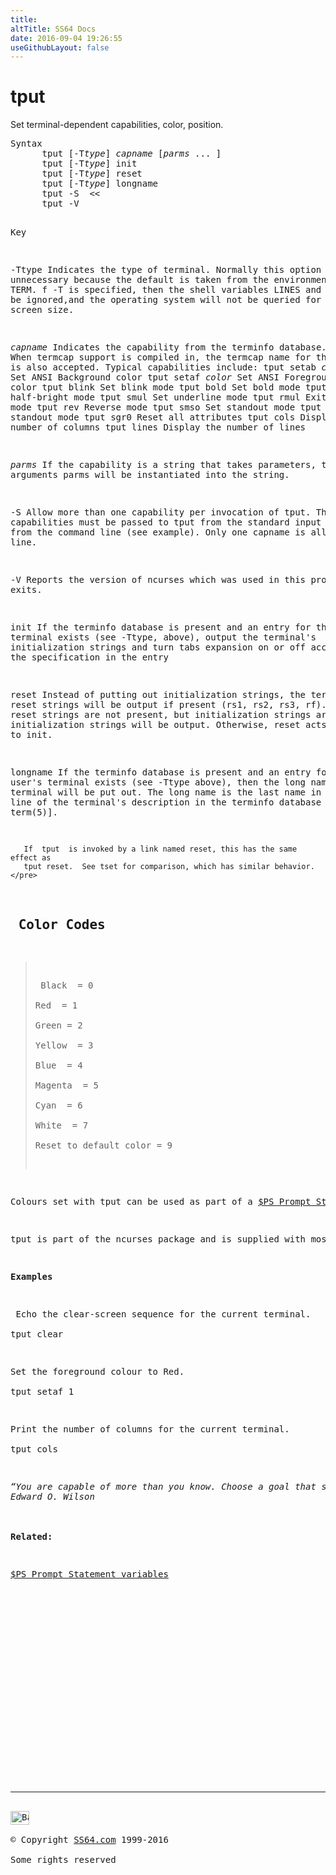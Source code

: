 ```yaml
---
title:
altTitle: SS64 Docs
date: 2016-09-04 19:26:55
useGithubLayout: false
---
```

<!-- #BeginLibraryItem "/Library/head_bash.lbi" --><!-- #EndLibraryItem --><h1>tput</h1> 
<p>Set terminal-dependent capabilities, color, position.</p>
<pre>Syntax
      tput [-T<i>type</i>] <i>capname</i> [<i>parms</i> ... ]
      tput [-T<i>type</i>] init
      tput [-T<i>type</i>] reset
      tput [-T<i>type</i>] longname
      tput -S  &lt;&lt;
      tput -V

Key

   -Ttype  Indicates the type of terminal.  Normally this option is  unnecessary
           because the default is taken from the environment variable TERM.
           f -T is specified, then the shell  variables  LINES and COLUMNS will be
           ignored,and the operating system will not be queried for the actual screen size.

   <i>capname</i>
           Indicates the capability from the terminfo database.
           When termcap  support is compiled in, the termcap name for the capability
           is also accepted.
           Typical capabilities include:
             tput setab <i>color</i>  Set ANSI Background color
             tput setaf <i>color</i>  Set ANSI Foreground color
             tput blink   Set blink mode
             tput bold    Set bold mode
             tput dim     Set half-bright mode
             tput smul    Set underline mode
             tput rmul    Exit underline mode
             tput rev     Reverse mode
             tput smso    Set standout mode
             tput rmso    Exit standout mode
             tput sgr0    Reset all attributes
             tput cols    Display the number of columns
             tput lines   Display the number of lines

   <i>parms</i>   If the capability is a string that takes parameters,  the  arguments
           parms will be instantiated into the string.

   -S      Allow more than one capability per invocation of tput. The capabilities must
           be passed to  tput  from  the  standard  input instead  of  from the command
           line (see example).  Only one capname is allowed per line.

   -V      Reports the version of ncurses which was used in  this  program, and exits.

   init    If the terminfo database is present and an entry for the user's
           terminal exists (see -Ttype, above), output the terminal's initialization strings
           and turn tabs expansion on or off according to the specification in the entry

   reset   Instead of putting out initialization strings, the terminal's reset strings
           will be output if present (rs1, rs2, rs3, rf).  If the reset strings are not
           present, but initialization strings are, the initialization  strings will be
           output. Otherwise, reset acts identically to init.

   longname
           If the terminfo database is present and an entry for the user's  terminal exists
           (see -Ttype above), then the long name of the terminal will be put out.
           The long name is the last name in the first line of the terminal's description in
           the  terminfo  database [see term(5)].

       If  tput  is invoked by a link named reset, this has the same effect as
       tput reset.  See tset for comparison, which has similar behavior.</pre>
<h2> Color Codes</h2>
<blockquote>
<p> Black  = 0  <br>
Red  = 1  <br>
Green = 2  <br>
Yellow  = 3  <br>
Blue  = 4<br>
Magenta  = 5<br>
Cyan  = 6<br>
White  = 7<br>
Reset to default color = 9</p>
</blockquote>
<p>Colours set with tput can be used as part of a <a href="syntax-prompt.html">$PS Prompt Statement variable</a>, if you do this,   store the output of tput  into a variable, which is then used when $PS1 is expanded. Storing the values means we <a href="http://mywiki.wooledge.org/BashFAQ/037">don't</a> have to fork a <span class="code">tput</span> process multiple times every time the prompt is displayed.</p>
<p>tput is part of the ncurses package and is supplied with most Linux distributions.</p>
<p><b>Examples</b></p>
<p> Echo the clear-screen sequence for the current terminal.<br>
<span class="code">tput clear</span></p>
<p>Set the foreground colour to Red.<br>
<span class="code">tput setaf 1</span></p>
<p>Print the number of columns for the current terminal.<br>
<span class="code">tput cols </span></p>
<p><i class="quote">“You are capable of more than you know. Choose a goal that seems right for you and strive to be the best, however hard the path. Aim high” ~ 
</i><i class="quote">Edward O. Wilson</i><br>
<br>
<b>Related:</b></p>
<p><a href="syntax-prompt.html">$PS Prompt Statement variables</a></p><!-- #BeginLibraryItem "/Library/foot_bash.lbi" --><p>
<!-- bash300 -->
<ins class="adsbygoogle" style="display:inline-block;width:300px;height:250px" data-ad-client="ca-pub-6140977852749469" data-ad-slot="4615356305"></ins>
<script>
(adsbygoogle = window.adsbygoogle || []).push({});
</script></p>
<hr>
<div id="bl" class="footer"><a href="tput.html#"><img src="../images/top.png" width="30" height="22" alt="Back to the Top"></a></div>
<div id="br" class="footer, tagline">© Copyright <a href="http://ss64.com/">SS64.com</a> 1999-2016<br>
Some rights reserved</div><!-- #EndLibraryItem -->

